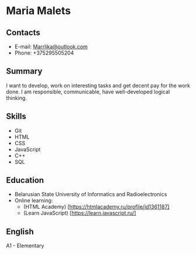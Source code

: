 # Maria Malets
## Contacts
* E-mail: <Marrlika@outlook.com>
* Phone: +375295505204

## Summary
I want to develop, work on interesting tasks and get decent pay for the work done.
I am responsible, communicable, have well-developed logical thinking.

## Skills
* Git
* HTML
* CSS
* JavaScript
* C++
* SQL

## Education
* Belarusian State University of Informatics and Radioelectronics
* Online learning:
  * (HTML Academy) [https://htmlacademy.ru/profile/id1361187]
  * (Learn JavaScript) [https://learn.javascript.ru/]
  
## English
A1 - Elementary
